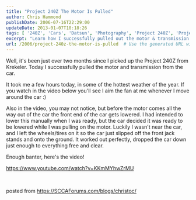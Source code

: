 ```yaml
---
title: "Project 240Z The Motor Is Pulled"
author: Chris Hammond
publishDate: 2006-07-16T22:29:00
updateDate: 2013-01-07T10:18:26
tags: [ '240Z', 'Cars', 'Datsun', 'Photography', 'Project 240Z', 'Project240z', 'Project240Zcom', 'SEO', 'Video', 'Videos', 'Weblog' ]
excerpt: "Learn how I successfully pulled out the motor & transmission from my Project 240Z in the hottest weather of the year. Watch the video! #Project240Z #CarRestoration"
url: /2006/project-240z-the-motor-is-pulled  # Use the generated URL with year
---
```

<P>Well, it's been just over two months since I picked up the Project 240Z from Krekeler. Today I successfully pulled the motor and transmission from the car. </P> <P>It took me a few hours today, in some of the hottest weather of the year. If you watch in the video below you'll see I aim the fan at me whenever I move around the car :)</P> <P>Also in the video, you may not notice, but before the motor comes all the way out of the car the front end of the car gets lowered. I had intended to lower this manually when I was ready, but the car decided it was ready to be lowered while I was pulling on the motor. Luckily I wasn't near the car, and I left the wheels/tires on it so the car just slipped off the front jack stands and onto the ground. It worked out perfectly, dropped the car down just enough to everything free and clear.</P> <P>Enough banter, here's the video!</P><A href="https://www.youtube.com/watch?v=KKmMYhwZrMU">https://www.youtube.com/watch?v=KKmMYhwZrMU</A>  <P>&nbsp;</P> <P>posted from <A href="https://sccaforums.com/blogs/christoc/">https://SCCAForums.com/blogs/christoc/</A></P>


